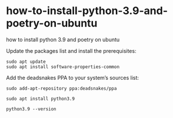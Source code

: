 # how-to-install-python-3.9-and-poetry-on-ubuntu
how to install python 3.9 and poetry on ubuntu


Update the packages list and install the prerequisites:
```
sudo apt update
sudo apt install software-properties-common
```

Add the deadsnakes PPA to your system’s sources list:
```
sudo add-apt-repository ppa:deadsnakes/ppa
```

```
sudo apt install python3.9
```

```
python3.9 --version
```